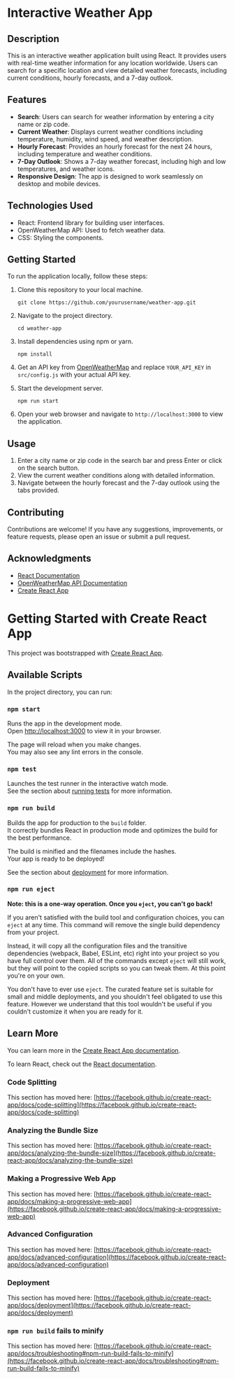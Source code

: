 # Interactive Weather App

## Description

This is an interactive weather application built using React. It provides users with real-time weather information for any location worldwide. Users can search for a specific location and view detailed weather forecasts, including current conditions, hourly forecasts, and a 7-day outlook.

## Features

- **Search**: Users can search for weather information by entering a city name or zip code.
- **Current Weather**: Displays current weather conditions including temperature, humidity, wind speed, and weather description.
- **Hourly Forecast**: Provides an hourly forecast for the next 24 hours, including temperature and weather conditions.
- **7-Day Outlook**: Shows a 7-day weather forecast, including high and low temperatures, and weather icons.
- **Responsive Design**: The app is designed to work seamlessly on desktop and mobile devices.

## Technologies Used

- React: Frontend library for building user interfaces.
- OpenWeatherMap API: Used to fetch weather data.
- CSS: Styling the components.

## Getting Started

To run the application locally, follow these steps:

1. Clone this repository to your local machine.

   ```
   git clone https://github.com/yourusername/weather-app.git
   ```

2. Navigate to the project directory.

   ```
   cd weather-app
   ```

3. Install dependencies using npm or yarn.

   ```
   npm install
   ```

4. Get an API key from [OpenWeatherMap](https://openweathermap.org/api) and replace `YOUR_API_KEY` in `src/config.js` with your actual API key.

5. Start the development server.

   ```
   npm run start
   ```

6. Open your web browser and navigate to `http://localhost:3000` to view the application.

## Usage

1. Enter a city name or zip code in the search bar and press Enter or click on the search button.
2. View the current weather conditions along with detailed information.
3. Navigate between the hourly forecast and the 7-day outlook using the tabs provided.
<!--

## Screenshots

![Screenshot1](screenshots/screenshot1.png)
![Screenshot2](screenshots/screenshot2.png) -->

## Contributing

Contributions are welcome! If you have any suggestions, improvements, or feature requests, please open an issue or submit a pull request.

## Acknowledgments

- [React Documentation](https://reactjs.org/docs/getting-started.html)
- [OpenWeatherMap API Documentation](https://openweathermap.org/api)
- [Create React App](https://create-react-app.dev/)

# Getting Started with Create React App

This project was bootstrapped with [Create React App](https://github.com/facebook/create-react-app).

## Available Scripts

In the project directory, you can run:

### `npm start`

Runs the app in the development mode.\
Open [http://localhost:3000](http://localhost:3000) to view it in your browser.

The page will reload when you make changes.\
You may also see any lint errors in the console.

### `npm test`

Launches the test runner in the interactive watch mode.\
See the section about [running tests](https://facebook.github.io/create-react-app/docs/running-tests) for more information.

### `npm run build`

Builds the app for production to the `build` folder.\
It correctly bundles React in production mode and optimizes the build for the best performance.

The build is minified and the filenames include the hashes.\
Your app is ready to be deployed!

See the section about [deployment](https://facebook.github.io/create-react-app/docs/deployment) for more information.

### `npm run eject`

**Note: this is a one-way operation. Once you `eject`, you can't go back!**

If you aren't satisfied with the build tool and configuration choices, you can `eject` at any time. This command will remove the single build dependency from your project.

Instead, it will copy all the configuration files and the transitive dependencies (webpack, Babel, ESLint, etc) right into your project so you have full control over them. All of the commands except `eject` will still work, but they will point to the copied scripts so you can tweak them. At this point you're on your own.

You don't have to ever use `eject`. The curated feature set is suitable for small and middle deployments, and you shouldn't feel obligated to use this feature. However we understand that this tool wouldn't be useful if you couldn't customize it when you are ready for it.

## Learn More

You can learn more in the [Create React App documentation](https://facebook.github.io/create-react-app/docs/getting-started).

To learn React, check out the [React documentation](https://reactjs.org/).

### Code Splitting

This section has moved here: [https://facebook.github.io/create-react-app/docs/code-splitting](https://facebook.github.io/create-react-app/docs/code-splitting)

### Analyzing the Bundle Size

This section has moved here: [https://facebook.github.io/create-react-app/docs/analyzing-the-bundle-size](https://facebook.github.io/create-react-app/docs/analyzing-the-bundle-size)

### Making a Progressive Web App

This section has moved here: [https://facebook.github.io/create-react-app/docs/making-a-progressive-web-app](https://facebook.github.io/create-react-app/docs/making-a-progressive-web-app)

### Advanced Configuration

This section has moved here: [https://facebook.github.io/create-react-app/docs/advanced-configuration](https://facebook.github.io/create-react-app/docs/advanced-configuration)

### Deployment

This section has moved here: [https://facebook.github.io/create-react-app/docs/deployment](https://facebook.github.io/create-react-app/docs/deployment)

### `npm run build` fails to minify

This section has moved here: [https://facebook.github.io/create-react-app/docs/troubleshooting#npm-run-build-fails-to-minify](https://facebook.github.io/create-react-app/docs/troubleshooting#npm-run-build-fails-to-minify)
